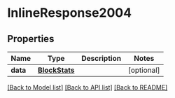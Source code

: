 # InlineResponse2004

## Properties
Name | Type | Description | Notes
------------ | ------------- | ------------- | -------------
**data** | [**BlockStats**](BlockStats.md) |  | [optional] 

[[Back to Model list]](../README.md#documentation-for-models) [[Back to API list]](../README.md#documentation-for-api-endpoints) [[Back to README]](../README.md)

